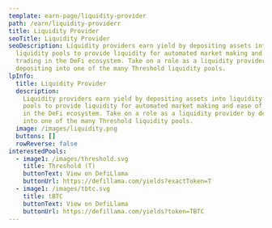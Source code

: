 ```yaml
---
template: earn-page/liquidity-provider
path: /earn/liquidity-providerr
title: Liquidity Provider
seoTitle: Liquidity Provider
seoDescription: Liquidity providers earn yield by depositing assets into
  liquidity pools to provide liquidity for automated market making and ease of
  trading in the DeFi ecosystem. Take on a role as a liquidity provider by
  depositing into one of the many Threshold liquidity pools.
lpInfo:
  title: Liquidity Provider
  description:
    Liquidity providers earn yield by depositing assets into liquidity
    pools to provide liquidity for automated market making and ease of trading
    in the DeFi ecosystem. Take on a role as a liquidity provider by depositing
    into one of the many Threshold liquidity pools.
  image: /images/liquidity.png
  buttons: []
  rowReverse: false
interestedPools:
  - image1: /images/threshold.svg
    title: Threshold (T)
    buttonText: View on DefiLlama
    buttonUrl: https://defillama.com/yields?exactToken=T
  - image1: /images/tbtc.svg
    title: tBTC
    buttonText: View on DefiLlama
    buttonUrl: https://defillama.com/yields?token=TBTC
---
```

